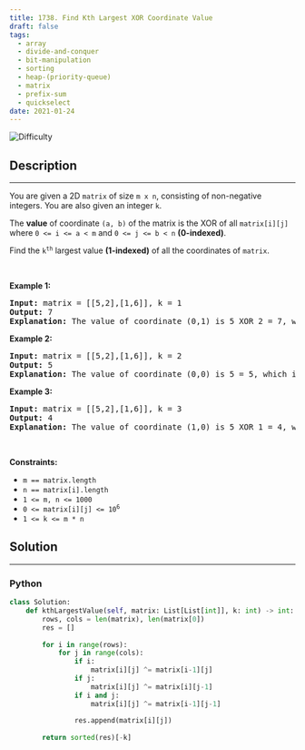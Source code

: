 ```yaml
---
title: 1738. Find Kth Largest XOR Coordinate Value
draft: false
tags: 
  - array
  - divide-and-conquer
  - bit-manipulation
  - sorting
  - heap-(priority-queue)
  - matrix
  - prefix-sum
  - quickselect
date: 2021-01-24
---
```


![Difficulty](https://img.shields.io/badge/Difficulty-Medium-blue.svg)

## Description

---
<p>You are given a 2D <code>matrix</code> of size <code>m x n</code>, consisting of non-negative integers. You are also given an integer <code>k</code>.</p>

<p>The <strong>value</strong> of coordinate <code>(a, b)</code> of the matrix is the XOR of all <code>matrix[i][j]</code> where <code>0 &lt;= i &lt;= a &lt; m</code> and <code>0 &lt;= j &lt;= b &lt; n</code> <strong>(0-indexed)</strong>.</p>

<p>Find the <code>k<sup>th</sup></code> largest value <strong>(1-indexed)</strong> of all the coordinates of <code>matrix</code>.</p>

<p>&nbsp;</p>
<p><strong class="example">Example 1:</strong></p>

<pre>
<strong>Input:</strong> matrix = [[5,2],[1,6]], k = 1
<strong>Output:</strong> 7
<strong>Explanation:</strong> The value of coordinate (0,1) is 5 XOR 2 = 7, which is the largest value.
</pre>

<p><strong class="example">Example 2:</strong></p>

<pre>
<strong>Input:</strong> matrix = [[5,2],[1,6]], k = 2
<strong>Output:</strong> 5
<strong>Explanation:</strong> The value of coordinate (0,0) is 5 = 5, which is the 2nd largest value.
</pre>

<p><strong class="example">Example 3:</strong></p>

<pre>
<strong>Input:</strong> matrix = [[5,2],[1,6]], k = 3
<strong>Output:</strong> 4
<strong>Explanation:</strong> The value of coordinate (1,0) is 5 XOR 1 = 4, which is the 3rd largest value.</pre>

<p>&nbsp;</p>
<p><strong>Constraints:</strong></p>

<ul>
	<li><code>m == matrix.length</code></li>
	<li><code>n == matrix[i].length</code></li>
	<li><code>1 &lt;= m, n &lt;= 1000</code></li>
	<li><code>0 &lt;= matrix[i][j] &lt;= 10<sup>6</sup></code></li>
	<li><code>1 &lt;= k &lt;= m * n</code></li>
</ul>


## Solution

---
### Python
``` py title='find-kth-largest-xor-coordinate-value'
class Solution:
    def kthLargestValue(self, matrix: List[List[int]], k: int) -> int:
        rows, cols = len(matrix), len(matrix[0])
        res = []
        
        for i in range(rows):
            for j in range(cols):
                if i:
                    matrix[i][j] ^= matrix[i-1][j]
                if j:
                    matrix[i][j] ^= matrix[i][j-1]
                if i and j:
                    matrix[i][j] ^= matrix[i-1][j-1]
                
                res.append(matrix[i][j])
                
        return sorted(res)[-k]

```

